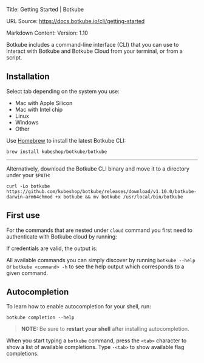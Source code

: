 Title: Getting Started | Botkube

URL Source: https://docs.botkube.io/cli/getting-started

Markdown Content:
Version: 1.10

Botkube includes a command-line interface (CLI) that you can use to interact with Botkube and Botkube Cloud from your terminal, or from a script.

Installation[​](#installation "Direct link to Installation")
------------------------------------------------------------

Select tab depending on the system you use:

*   Mac with Apple Silicon
*   Mac with Intel chip
*   Linux
*   Windows
*   Other

Use [Homebrew](https://brew.sh/) to install the latest Botkube CLI:

    brew install kubeshop/botkube/botkube

* * *

Alternatively, download the Botkube CLI binary and move it to a directory under your `$PATH`:

    curl -Lo botkube https://github.com/kubeshop/botkube/releases/download/v1.10.0/botkube-darwin-arm64chmod +x botkube && mv botkube /usr/local/bin/botkube

First use[​](#first-use "Direct link to First use")
---------------------------------------------------

For the commands that are nested under `cloud` command you first need to authenticate with Botkube cloud by running:

If credentials are valid, the output is:

All available commands you can simply discover by running `botkube --help` or `botkube <command> -h` to see the help output which corresponds to a given command.

Autocompletion[​](#autocompletion "Direct link to Autocompletion")
------------------------------------------------------------------

To learn how to enable autocompletion for your shell, run:

    botkube completion --help

> **NOTE:** Be sure to **restart your shell** after installing autocompletion.

When you start typing a `botkube` command, press the `<tab>` character to show a list of available completions. Type `-<tab>` to show available flag completions.

